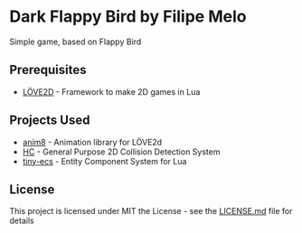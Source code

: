 # Dark Flappy Bird by Filipe Melo

Simple game, based on Flappy Bird

## Prerequisites

* [LÖVE2D](https://love2d.org/) -  Framework to make 2D games in Lua


## Projects Used

* [anim8](https://github.com/kikito/anim8) - Animation library for LÖVE2d
* [HC](http://hc.readthedocs.io/) - General Purpose 2D Collision Detection System
* [tiny-ecs](https://github.com/bakpakin/tiny-ecs/) - Entity Component System for Lua

## License

This project is licensed under MIT the License - see the [LICENSE.md](LICENSE.md) file for details

